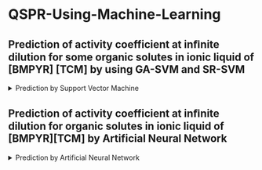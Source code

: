 # QSPR-Using-Machine-Learning

## Prediction of activity coefficient at inﬁnite dilution for some organic solutes in ionic liquid of [BMPYR] [TCM] by using GA-SVM and SR-SVM 

<details>
<summary> Prediction by Support Vector Machine</summary>
<a href="https://github.com/Maryam-Taherzadeh/QSPR-Using-Machine-Learning/blob/main/Support%20Vector%20Machine/Prediction%20of%20Activity%20Coefficient%20at%20Infinite%20Dilution%20for%20Some%20Organic%20Solutes%20in%20Ionic%20Liquid%20of%20%5BBMPYR%5D%5BTCM%5D%20by%20Using%20GA-SVM%20and%20SR-SVM.pdf"> document</a>
</details>



## Prediction of activity coefficient at inﬁnite dilution for organic solutes in ionic liquid of [BMPYR][TCM] by Artificial Neural Network
 <details>
<summary>  Prediction by Artificial Neural Network </summary>
<a href="https://github.com/Maryam-Taherzadeh/QSPR-Using-Machine-Learning/blob/main/Artificial%20Neural%20Network/Prediction%20of%20Activity%20Coefficients%20at%20Infinite%20Dilution%20for%20Organic%20Solutes%20in%20Ionic%20Liquids%20%5BBMPYR%5D%5BTCM%5D%20by%20Artificial%20Neural%20Network%20.pdf"> document</a>
</details>
 


